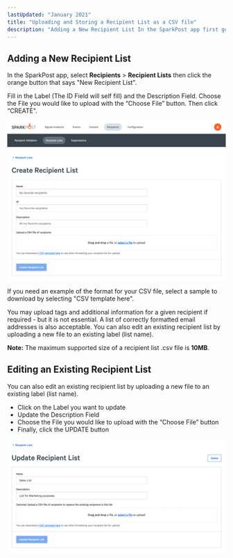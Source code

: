 ```yaml
---
lastUpdated: "January 2021"
title: "Uploading and Storing a Recipient List as a CSV file"
description: "Adding a New Recipient List In the SparkPost app first go to Lists Recipients the click the orange button that says New Recipient List Fill in the Label The ID Field will self fill and the Description Field Choose the File you would like to upload with the Choose..."
---
```


## Adding a New Recipient List 

In the SparkPost app, select **Recipients** > **Recipient Lists** then click the orange button that says "New Recipient List".

Fill in the Label (The ID Field will self fill) and the Description Field. Choose the File you would like to upload with the “Choose File” button. Then click “CREATE".

![](media/uploading-recipient-list/create-recipient-list.png)

If you need an example of the format for your CSV file, select a sample to download by selecting "CSV template here".

You may upload tags and additional information for a given recipient if required - but it is not essential. A list of correctly formatted email addresses is also acceptable. You can also edit an existing recipient list by uploading a new file to an existing label (list name).

**Note:** The maximum supported size of a recipient list .csv file is **10MB**.

## Editing an Existing Recipient List

You can also edit an existing recipient list by uploading a new file to an existing label (list name).

* Click on the Label you want to update
* Update the Description Field
* Choose the File you would like to upload with the “Choose File” button
* Finally, click the UPDATE button 

![](media/uploading-recipient-list/update-recipient-list.png)


